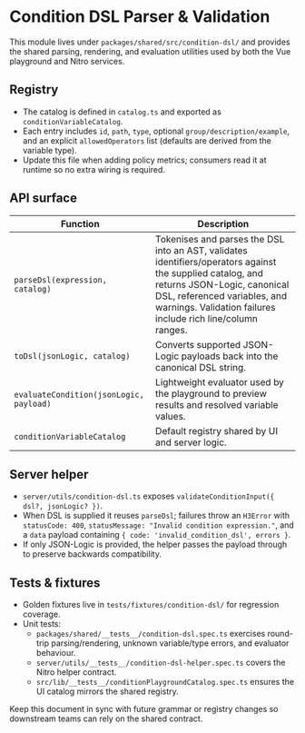 # Condition DSL Parser & Validation

This module lives under `packages/shared/src/condition-dsl/` and provides the shared parsing,
rendering, and evaluation utilities used by both the Vue playground and Nitro services.

## Registry

- The catalog is defined in `catalog.ts` and exported as `conditionVariableCatalog`.
- Each entry includes `id`, `path`, `type`, optional `group/description/example`, and an explicit
  `allowedOperators` list (defaults are derived from the variable type).
- Update this file when adding policy metrics; consumers read it at runtime so no extra wiring is
  required.

## API surface

| Function | Description |
| --- | --- |
| `parseDsl(expression, catalog)` | Tokenises and parses the DSL into an AST, validates identifiers/operators against the supplied catalog, and returns JSON-Logic, canonical DSL, referenced variables, and warnings. Validation failures include rich line/column ranges. |
| `toDsl(jsonLogic, catalog)` | Converts supported JSON-Logic payloads back into the canonical DSL string. |
| `evaluateCondition(jsonLogic, payload)` | Lightweight evaluator used by the playground to preview results and resolved variable values. |
| `conditionVariableCatalog` | Default registry shared by UI and server logic. |

## Server helper

- `server/utils/condition-dsl.ts` exposes `validateConditionInput({ dsl?, jsonLogic? })`.
- When DSL is supplied it reuses `parseDsl`; failures throw an `H3Error` with `statusCode: 400`,
  `statusMessage: "Invalid condition expression."`, and a `data` payload containing
  `{ code: 'invalid_condition_dsl', errors }`.
- If only JSON-Logic is provided, the helper passes the payload through to preserve backwards
  compatibility.

## Tests & fixtures

- Golden fixtures live in `tests/fixtures/condition-dsl/` for regression coverage.
- Unit tests:
  - `packages/shared/__tests__/condition-dsl.spec.ts` exercises round-trip parsing/rendering,
    unknown variable/type errors, and evaluator behaviour.
  - `server/utils/__tests__/condition-dsl-helper.spec.ts` covers the Nitro helper contract.
  - `src/lib/__tests__/conditionPlaygroundCatalog.spec.ts` ensures the UI catalog mirrors the
    shared registry.

Keep this document in sync with future grammar or registry changes so downstream teams can rely on
the shared contract.
